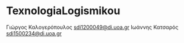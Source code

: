 # TexnologiaLogismikou

Γιώργος Καλογερόπουλος sdi1200049@di.uoa.gr
Ιωάννης Κατσαρός sdi1500234@di.uoa.gr
